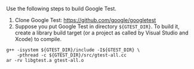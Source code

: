 Use the following steps to build Google Test.

1. Clone Google Test: https://github.com/google/googletest
2. Suppose you put Google Test in directory `${GTEST_DIR}`. To build it, create
a library build target (or a project as called by Visual Studio and Xcode) to
compile.
```
g++ -isystem ${GTEST_DIR}/include -I${GTEST_DIR} \
    -pthread -c ${GTEST_DIR}/src/gtest-all.cc
ar -rv libgtest.a gtest-all.o
```